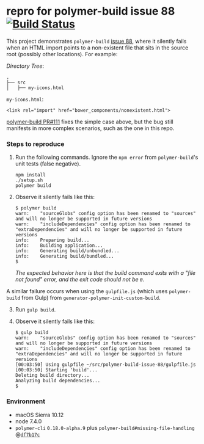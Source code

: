 # repro for polymer-build issue 88 [![Build Status](https://travis-ci.org/tony19-sandbox/polymer-build-issue-88.svg?branch=master)](https://travis-ci.org/tony19-sandbox/polymer-build-issue-88)

This project demonstrates `polymer-build` [issue 88](https://github.com/Polymer/polymer-build/issues/88),
where it silently fails when an HTML import points to a non-existent
file that sits in the source root (possibly other locations). For
example:

*Directory Tree*:

    .
    ├── src
    │   ├── my-icons.html


`my-icons.html`:

    <link rel="import" href="bower_components/nonexistent.html">

[polymer-build PR#111](https://github.com/Polymer/polymer-build/pull/111)
fixes the simple case above, but the bug still manifests in more complex
scenarios, such as the one in this repo.

### Steps to reproduce

 1. Run the following commands. Ignore the `npm error` from `polymer-build`'s
    unit tests (false negative).

        npm install
        ./setup.sh
        polymer build

 2. Observe it silently fails like this:

        $ polymer build 
        warn:    "sourceGlobs" config option has been renamed to "sources" and will no longer be supported in future versions
        warn:    "includeDependencies" config option has been renamed to "extraDependencies" and will no longer be supported in future versions
        info:    Preparing build...
        info:    Building application...
        info:    Generating build/unbundled...
        info:    Generating build/bundled...
        $

    *The expected behavior here is that the build command exits with
    a "file not found" error, and the exit code should not be `0`.*


A similar failure occurs when using the `gulpfile.js` (which uses
`polymer-build` from Gulp) from `generator-polymer-init-custom-build`.

 3. Run `gulp build`.

 4. Observe it silently fails like this:

        $ gulp build
        warn:    "sourceGlobs" config option has been renamed to "sources" and will no longer be supported in future versions
        warn:    "includeDependencies" config option has been renamed to "extraDependencies" and will no longer be supported in future versions
        [00:03:50] Using gulpfile ~/src/polymer-build-issue-88/gulpfile.js
        [00:03:50] Starting 'build'...
        Deleting build directory...
        Analyzing build dependencies...
        $

### Environment

 * macOS Sierra 10.12
 * node 7.4.0
 * `polymer-cli` `0.18.0-alpha.9` plus `polymer-build#missing-file-handling`
    @[`df7b17c`](https://github.com/Polymer/polymer-build/pull/111/commits/df7b17cfcd516e680d15ee2a9fa5a7b7f5fa6e03)
